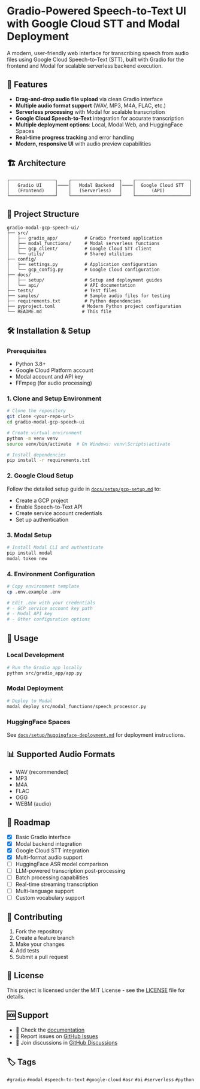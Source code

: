 # Gradio-Powered Speech-to-Text UI with Google Cloud STT and Modal Deployment

A modern, user-friendly web interface for transcribing speech from audio files using Google Cloud Speech-to-Text (STT), built with Gradio for the frontend and Modal for scalable serverless backend execution.

## 🚀 Features

- **Drag-and-drop audio file upload** via clean Gradio interface
- **Multiple audio format support** (WAV, MP3, M4A, FLAC, etc.)
- **Serverless processing** with Modal for scalable transcription
- **Google Cloud Speech-to-Text** integration for accurate transcription
- **Multiple deployment options**: Local, Modal Web, and HuggingFace Spaces
- **Real-time progress tracking** and error handling
- **Modern, responsive UI** with audio preview capabilities

## 🏗️ Architecture

```
┌─────────────────┐    ┌──────────────────┐    ┌────────────────────┐
│   Gradio UI     │────│   Modal Backend  │────│  Google Cloud STT  │
│   (Frontend)    │    │   (Serverless)   │    │      (API)         │
└─────────────────┘    └──────────────────┘    └────────────────────┘
```

## 📁 Project Structure

```
gradio-modal-gcp-speech-ui/
├── src/
│   ├── gradio_app/          # Gradio frontend application
│   ├── modal_functions/     # Modal serverless functions
│   ├── gcp_client/          # Google Cloud STT client
│   └── utils/               # Shared utilities
├── config/
│   ├── settings.py          # Application configuration
│   └── gcp_config.py        # Google Cloud configuration
├── docs/
│   ├── setup/               # Setup and deployment guides
│   └── api/                 # API documentation
├── tests/                   # Test files
├── samples/                 # Sample audio files for testing
├── requirements.txt         # Python dependencies
├── pyproject.toml          # Modern Python project configuration
└── README.md               # This file
```

## 🛠️ Installation & Setup

### Prerequisites

- Python 3.8+
- Google Cloud Platform account
- Modal account and API key
- FFmpeg (for audio processing)

### 1. Clone and Setup Environment

```bash
# Clone the repository
git clone <your-repo-url>
cd gradio-modal-gcp-speech-ui

# Create virtual environment
python -m venv venv
source venv/bin/activate  # On Windows: venv\Scripts\activate

# Install dependencies
pip install -r requirements.txt
```

### 2. Google Cloud Setup

Follow the detailed setup guide in [`docs/setup/gcp-setup.md`](docs/setup/gcp-setup.md) to:
- Create a GCP project
- Enable Speech-to-Text API
- Create service account credentials
- Set up authentication

### 3. Modal Setup

```bash
# Install Modal CLI and authenticate
pip install modal
modal token new
```

### 4. Environment Configuration

```bash
# Copy environment template
cp .env.example .env

# Edit .env with your credentials
# - GCP service account key path
# - Modal API key
# - Other configuration options
```

## 🚀 Usage

### Local Development

```bash
# Run the Gradio app locally
python src/gradio_app/app.py
```

### Modal Deployment

```bash
# Deploy to Modal
modal deploy src/modal_functions/speech_processor.py
```

### HuggingFace Spaces

See [`docs/setup/huggingface-deployment.md`](docs/setup/huggingface-deployment.md) for deployment instructions.

## 📊 Supported Audio Formats

- WAV (recommended)
- MP3
- M4A
- FLAC
- OGG
- WEBM (audio)

## 🎯 Roadmap

- [x] Basic Gradio interface
- [x] Modal backend integration
- [x] Google Cloud STT integration
- [x] Multi-format audio support
- [ ] HuggingFace ASR model comparison
- [ ] LLM-powered transcription post-processing
- [ ] Batch processing capabilities
- [ ] Real-time streaming transcription
- [ ] Multi-language support
- [ ] Custom vocabulary support

## 🤝 Contributing

1. Fork the repository
2. Create a feature branch
3. Make your changes
4. Add tests
5. Submit a pull request

## 📄 License

This project is licensed under the MIT License - see the [LICENSE](LICENSE) file for details.

## 🆘 Support

- 📖 Check the [documentation](docs/)
- 🐛 Report issues on [GitHub Issues](https://github.com/yourusername/gradio-modal-gcp-speech-ui/issues)
- 💬 Join discussions in [GitHub Discussions](https://github.com/yourusername/gradio-modal-gcp-speech-ui/discussions)

## 🏷️ Tags

`#gradio` `#modal` `#speech-to-text` `#google-cloud` `#asr` `#ai` `#serverless` `#python`
